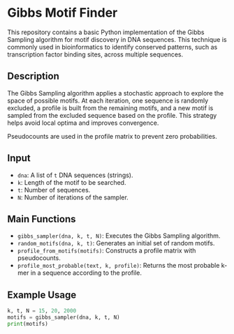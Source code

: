 # Gibbs Motif Finder

This repository contains a basic Python implementation of the Gibbs Sampling algorithm for motif discovery in DNA sequences. This technique is commonly used in bioinformatics to identify conserved patterns, such as transcription factor binding sites, across multiple sequences.

## Description

The Gibbs Sampling algorithm applies a stochastic approach to explore the space of possible motifs. At each iteration, one sequence is randomly excluded, a profile is built from the remaining motifs, and a new motif is sampled from the excluded sequence based on the profile. This strategy helps avoid local optima and improves convergence.

Pseudocounts are used in the profile matrix to prevent zero probabilities.

## Input

- `dna`: A list of `t` DNA sequences (strings).
- `k`: Length of the motif to be searched.
- `t`: Number of sequences.
- `N`: Number of iterations of the sampler.

## Main Functions

- `gibbs_sampler(dna, k, t, N)`: Executes the Gibbs Sampling algorithm.
- `random_motifs(dna, k, t)`: Generates an initial set of random motifs.
- `profile_from_motifs(motifs)`: Constructs a profile matrix with pseudocounts.
- `profile_most_probable(text, k, profile)`: Returns the most probable k-mer in a sequence according to the profile.

## Example Usage

```python
k, t, N = 15, 20, 2000
motifs = gibbs_sampler(dna, k, t, N)
print(motifs)
